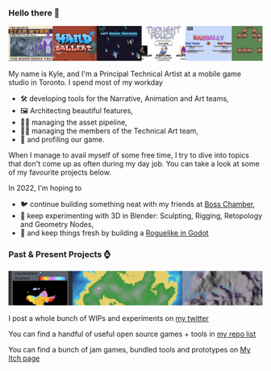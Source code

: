 ### Hello there 👋

![](https://raw.githubusercontent.com/KPDwyer/KPDwyer/master/Images/itch.png)

My name is Kyle, and I'm a Principal Technical Artist at a mobile game studio in Toronto.   I spend most of my workday 

- 🛠 developing tools for the Narrative, Animation and Art teams, 
- 🖼 Architecting beautiful features,
- 👨‍🔧 managing the asset pipeline, 
- 👨‍💻 managing the members of the Technical Art team,
- 📏 and profiling our game.  

When I manage to avail myself of some free time, I try to dive into topics that don't come up as often during my day job.  You can take a look at some of my favourite projects below.  

In 2022, I'm hoping to

- 🐦 continue building something neat with my friends at [Boss Chamber](https://twitter.com/boss_chamber),
- 🎥 keep experimenting with 3D in Blender: Sculpting, Rigging, Retopology and Geometry Nodes,
- 🦀 and keep things fresh by building a [Roguelike in Godot](https://twitter.com/_KPDwyer/status/1438324255092056064)

### Past & Present Projects ⌚

![](https://raw.githubusercontent.com/KPDwyer/KPDwyer/master/Images/kpdrlheader.png)

I post a whole bunch of WIPs and experiments on [my twitter](https://twitter.com/_KPDwyer)

You can find a handful of useful open source games + tools in [my repo list](https://github.com/KPDwyer?tab=repositories)

You can find a bunch of jam games, bundled tools and prototypes on [My Itch page](https://kpdwyer.itch.io/)
